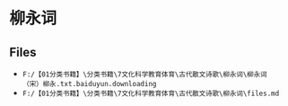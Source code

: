 # 柳永词

## Files

- `F:/【01分类书籍】\分类书籍\7文化科学教育体育\古代散文诗歌\柳永词\柳永词　　（宋）柳永.txt.baiduyun.downloading`
- `F:/【01分类书籍】\分类书籍\7文化科学教育体育\古代散文诗歌\柳永词\files.md`
